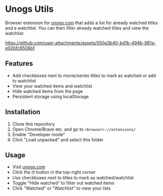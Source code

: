 # Unogs Utils

Browser extension for [unogs.com](https://unogs.com) that adds a list for already watched titles and a watchlist. You can then filter already watched titles and view the watchlist.

https://github.com/user-attachments/assets/550a3b40-bd1b-494b-981a-e02bfc6506b1

## Features

- Add checkboxes next to movie/series titles to mark as watched or add to watchlist
- View your watched items and watchlist
- Hide watched items from the page
- Persistent storage using localStorage

## Installation

1. Clone this repository
2. Open Chrome/Brave etc. and go to `<browser>://extensions/`
3. Enable "Developer mode"
4. Click "Load unpacked" and select this folder

## Usage

- Visit [unogs.com](https://unogs.com)
- Click the 🤓 button in the top-right corner
- Use checkboxes next to titles to mark as watched/watchlist
- Toggle "Hide watched" to filter out watched items
- Click "Watched" or "Watchlist" to view your lists
